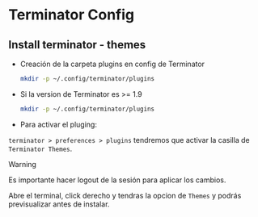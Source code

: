 # Terminator Config

## Install terminator - themes

- Creación de la carpeta plugins en config de Terminator

	```bash
	mkdir -p ~/.config/terminator/plugins
	```

- Si la version de Terminator es >= 1.9
	```bash
	mkdir -p ~/.config/terminator/plugins
	```

- Para activar el pluging:


`terminator > preferences > plugins` tendremos que activar la casilla de `Terminator Themes`.

> [!WARNING]
> Es importante hacer logout de la sesión para aplicar los cambios.

Abre el terminal, click derecho y tendras la opcion de `Themes` y podrás previsualizar antes de instalar.
